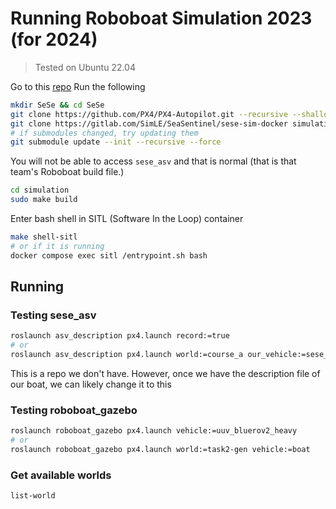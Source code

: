 # Running Roboboat Simulation 2023 (for 2024)

> Tested on Ubuntu 22.04

Go to this [repo](https://gitlab.com/SimLE/SeaSentinel/sese-sim-docker)
Run the following

```bash
mkdir SeSe && cd SeSe
git clone https://github.com/PX4/PX4-Autopilot.git --recursive --shallow-submodules
git clone https://gitlab.com/SimLE/SeaSentinel/sese-sim-docker simulation --recursive
# if submodules changed, try updating them
git submodule update --init --recursive --force
```

You will not be able to access `sese_asv` and that is normal (that is that team's Roboboat build file.)

```bash
cd simulation
sudo make build
```

Enter bash shell in SITL (Software In the Loop) container

```bash
make shell-sitl
# or if it is running
docker compose exec sitl /entrypoint.sh bash
```

## Running

### Testing sese_asv

```bash
roslaunch asv_description px4.launch record:=true
# or 
roslaunch asv_description px4.launch world:=course_a our_vehicle:=sese_asv_vision
```

This is a repo we don't have. However, once we have the description file of our boat, we can likely change it to this

### Testing roboboat_gazebo
```bash
roslaunch roboboat_gazebo px4.launch vehicle:=uuv_bluerov2_heavy
# or
roslaunch roboboat_gazebo px4.launch world:=task2-gen vehicle:=boat
```

### Get available worlds

```bash
list-world
```
